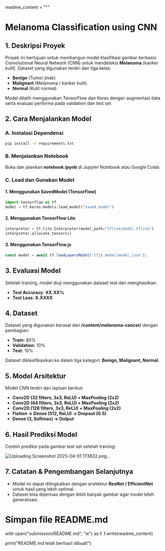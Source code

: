 readme_content = """
# **Melanoma Classification using CNN**

## **1. Deskripsi Proyek**  
Proyek ini bertujuan untuk membangun model klasifikasi gambar berbasis Convolutional Neural Network (CNN) untuk mendeteksi **Melanoma** (kanker kulit). Dataset yang digunakan terdiri dari tiga kelas:  
- **Benign** (Tumor jinak)  
- **Malignant** (Melanoma / kanker kulit)  
- **Normal** (Kulit normal)  

Model dilatih menggunakan TensorFlow dan Keras dengan augmentasi data serta evaluasi performa pada validation dan test set.  

## **2. Cara Menjalankan Model**  

### **A. Instalasi Dependensi**  
```bash
pip install -r requirements.txt
```

### **B. Menjalankan Notebook**  
Buka dan jalankan **notebook.ipynb** di Jupyter Notebook atau Google Colab.

### **C. Load dan Gunakan Model**  

#### 1. **Menggunakan SavedModel (TensorFlow)**  
```python
import tensorflow as tf
model = tf.keras.models.load_model("saved_model")
```

#### 2. **Menggunakan TensorFlow Lite**  
```python
interpreter = tf.lite.Interpreter(model_path="tflite/model.tflite")
interpreter.allocate_tensors()
```

#### 3. **Menggunakan TensorFlow.js**  
```js
const model = await tf.loadLayersModel('tfjs_model/model.json');
```

## **3. Evaluasi Model**  
Setelah training, model diuji menggunakan dataset test dan menghasilkan:  
- **Test Accuracy**: **XX.XX%**  
- **Test Loss**: **X.XXXX**  

## **4. Dataset**  
Dataset yang digunakan berasal dari **/content/melanoma-cancer/** dengan pembagian:  
- **Train:** 80%  
- **Validation:** 10%  
- **Test:** 10%  

Dataset diklasifikasikan ke dalam tiga kategori: **Benign, Malignant, Normal**.  

## **5. Model Arsitektur**  
Model CNN terdiri dari lapisan berikut:  
- **Conv2D (32 filters, 3x3, ReLU) + MaxPooling (2x2)**  
- **Conv2D (64 filters, 3x3, ReLU) + MaxPooling (2x2)**  
- **Conv2D (128 filters, 3x3, ReLU) + MaxPooling (2x2)**  
- **Flatten → Dense (512, ReLU) → Dropout (0.5)**  
- **Dense (3, Softmax) → Output**  

## **6. Hasil Prediksi Model**  
Contoh prediksi pada gambar test set setelah training:  

![Uploading Screenshot 2025-04-01 173832.png…]()

## **7. Catatan & Pengembangan Selanjutnya**  
- Model ini dapat ditingkatkan dengan arsitektur **ResNet / EfficientNet** untuk hasil yang lebih optimal.  
- Dataset bisa diperluas dengan lebih banyak gambar agar model lebih generalisasi.  

# Simpan file README.md
with open("submission/README.md", "w") as f:
    f.write(readme_content)

print("README.md telah berhasil dibuat!")
